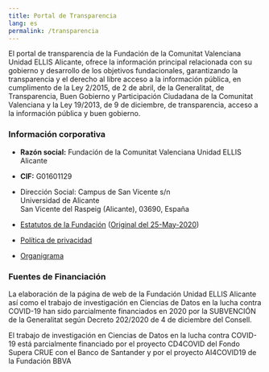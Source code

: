 ```yaml
---
title: Portal de Transparencia
lang: es
permalink: /transparencia
---
```


El portal de transparencia de la Fundación de la Comunitat Valenciana Unidad ELLIS Alicante, ofrece la información principal relacionada con su gobierno y desarrollo de los objetivos fundacionales, garantizando la transparencia y el derecho al libre acceso a la información pública, en cumplimento de la Ley 2/2015, de 2 de abril, de la Generalitat, de Transparencia, Buen Gobierno y Participación Ciudadana de la Comunitat Valenciana y la Ley 19/2013, de 9 de diciembre, de transparencia, acceso a la información pública y buen gobierno.

### Información corporativa

* **Razón social:** Fundación de la Comunitat Valenciana Unidad ELLIS Alicante

* **CIF:**  G01601129

* Dirección Social: Campus de San Vicente s/n<br>
  Universidad de Alicante<br>
  San Vicente del Raspeig (Alicante), 03690, España

* [Estatutos de la Fundación](statutes.es.md) ([Original del 25-May-2020](EstatutosOriginal.pdf))

* [Política de privacidad](privacy.en.md)

* [Organigrama](governance.en.md)

  
### Fuentes de Financiación

La elaboración de la página de web de la Fundación Unidad ELLIS Alicante así como el trabajo de investigación en Ciencias de Datos en la lucha contra COVID-19 han sido parcialmente financiados en 2020 por la SUBVENCIÓN de la Generalitat según Decreto 202/2020 de 4 de diciembre del Consell. 

El trabajo de investigación en Ciencias de Datos en la lucha contra COVID-19 está parcialmente financiado por el proyecto CD4COVID del Fondo Supera CRUE con el Banco de Santander y por el proyecto AI4COVID19 de la Fundación BBVA


